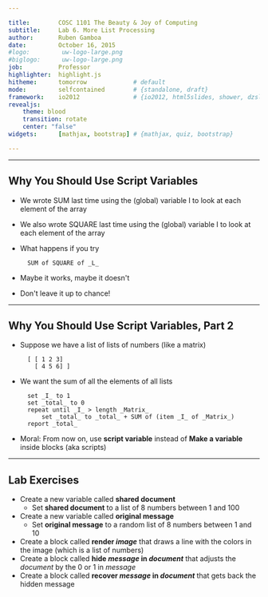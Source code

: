 ```yaml
---

title:        COSC 1101 The Beauty & Joy of Computing
subtitle:     Lab 6. More List Processing
author:       Ruben Gamboa
date:         October 16, 2015
#logo:         uw-logo-large.png
#biglogo:      uw-logo-large.png
job:          Professor
highlighter:  highlight.js
hitheme:      tomorrow             # default
mode:         selfcontained        # {standalone, draft}
framework:    io2012               # {io2012, html5slides, shower, dzslides, revealjs, ...}
revealjs:     
    theme: blood
    transition: rotate
    center: "false"
widgets:      [mathjax, bootstrap] # {mathjax, quiz, bootstrap}

---
```


<style>
slide.title-slide {
     background-color: #EDE0CF; /* CBE7A5; #EDE0CF; ; #CA9F9D*/
     background-image: url(assets/img/uw-logo-large.png);
     background-repeat: no-repeat;
     background-position: center top;
   }
slide:not(.title-slide) {
    background-image: url(assets/img/uw-logo-small.png);
    background-repeat: no-repeat;
    background-position: right bottom;
    background-size: 24px;
}
</style>

---

## Why You Should Use Script Variables

* We wrote SUM last time using the (global) variable I to look at each element of the array

* We also wrote SQUARE last time using the (global) variable I to look at each element of the array

* What happens if you try

        SUM of SQUARE of _L_

* Maybe it works, maybe it doesn't

* Don't leave it up to chance!

---

## Why You Should Use Script Variables, Part 2

* Suppose we have a list of lists of numbers (like a matrix)

        [ [ 1 2 3]
          [ 4 5 6] ]

* We want the sum of all the elements of all lists

        set _I_ to 1
        set _total_ to 0
        repeat until _I_ > length _Matrix_
            set _total_ to _total_ + SUM of (item _I_ of _Matrix_)
        report _total_

* Moral: From now on, use **script variable** instead of **Make a variable** inside blocks (aka scripts)

---

## Lab Exercises

* Create a new variable called **shared document**
  * Set **shared document** to a list of 8 numbers between 1 and 100
* Create a new variable called **original message**
  * Set **original message** to a random list of 8 numbers between 1 and 10
* Create a block called **render _image_** that draws a line with the colors in the image (which is a list of numbers)
* Create a block called **hide *message* in _document_** that adjusts the _document_ by the 0 or 1 in _message_
* Create a block called **recover *message* in _document_** that gets back the hidden message


